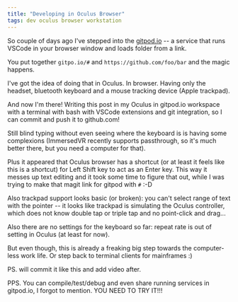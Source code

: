 ```yaml
---
title: "Developing in Oculus Browser"
tags: dev oculus browser workstation
---
```


So couple of days ago I've stepped into the [gitpod.io](https://gitpod.io/) -- a service that runs VSCode in your browser window and
loads folder from a link.

You put together `gitpo.io/#` and `https://github.com/foo/bar` and the magic happens.

I've got the idea of doing that in Oculus. In browser. Having only the headset, bluetooth keyboard and a mouse tracking device (Apple trackpad).

And now I'm there! Writing this post in my Oculus in gitpod.io workspace with a terminal with bash with VSCode extensions and git integration,
so I can commit and push it to github.com!

Still blind typing without even seeing where the keyboard is is having some complexions (ImmersedVR recently supports passthrough, so
it's much better there, but you need a computer for that).

Plus it appeared that Oculus browser has a shortcut (or at least it feels like this is a shortcut) for Left Shift key to act as an Enter key.
This way it messes up text editing and it took some time to figure that out, while I was trying to make that magit link for gitpod with `#` :-D

Also trackpad support looks basic (or broken): you can't select range of text with the pointer -- it looks like trackpad is simulating the
Oculus controller, which does not know double tap or triple tap and no point-click and drag...

Also there are no settings for the keyboard so far: repeat rate is out of setting in Oculus (at least for now).

But even though, this is already a freaking big step towards the computer-less work life. Or step back to terminal clients for mainframes :)

PS. will commit it like this and add video after.

PPS. You can compile/test/debug and even share running services in gitpod.io, I forgot to mention. YOU NEED TO TRY IT!!!
